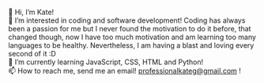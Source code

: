 👋 Hi, I’m Kate! <br>
👀 I’m interested in coding and software development! Coding has always been a passion for me but I never found the motivation to do it before, that changed though, now I have too much motivation and am learning too many languages to be healthy. Nevertheless, I am having a blast and loving every second of it :D <br>
🌱 I’m currently learning JavaScript, CSS, HTML and Python! <br>
📫 How to reach me, send me an email! professionalkateg@gmail.com ! 
